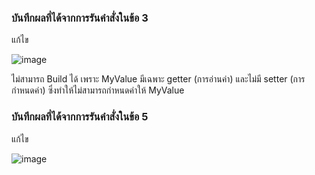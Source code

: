 ### บันทึกผลที่ได้จากการรันคำสั่งในข้อ 3
แก้ไข

![image](https://github.com/Chaiyapa/03376836-OOP-2566-Lab-07/assets/144195729/1c104c3e-ccb2-4d13-a727-683270237a7f)

ไม่สามารถ Build ได้ เพราะ MyValue มีเฉพาะ getter (การอ่านค่า) และไม่มี setter (การกำหนดค่า) ซึ่งทำให้ไม่สามารถกำหนดค่าให้ MyValue
### บันทึกผลที่ได้จากการรันคำสั่งในข้อ 5
แก้ไข

![image](https://github.com/Chaiyapa/03376836-OOP-2566-Lab-07/assets/144195729/7d3df1aa-57ba-4b3c-98ca-3d694ab9bf77)

